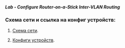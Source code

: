 ##### Lab - Configure Router-on-a-Stick Inter-VLAN Routing 

 ### Схема сети и ссылка на конфиг устройств:
   
1. [Схема сети](lab01-vlan.png).   

2. [Конфиги устройств](configs/).